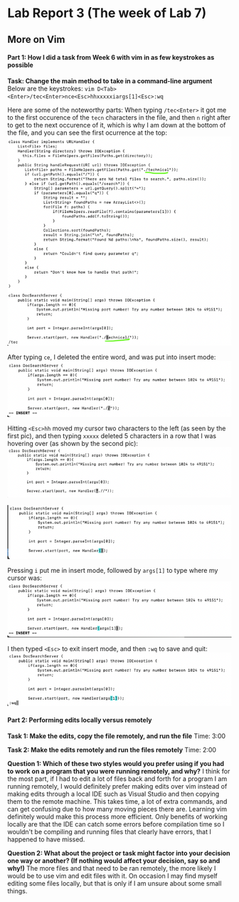 # Lab Report 3 (The week of Lab 7)
## More on Vim

#### Part 1: How I did a task from Week 6 with vim in as few keystrokes as possible
**Task: Change the main method to take in a command-line argument**
Below are the keystrokes:
`vim D<Tab><Enter>/tec<Enter>nce<Esc>hhxxxxxiargs[1]<Esc>:wq`

Here are some of the noteworthy parts:
When typing `/tec<Enter>` it got me to the first occurence of the `tecn` characters in the file, and then `n` right after to get to the next occurence of it, which is why I am down at the bottom of the file, and you can see the first ocurrence at the top:
![Image](/Images/tec%3Center%3Eexample.png)

After typing `ce`, I deleted the entire word, and was put into insert mode:
![Image](/Images/deleted-technical.png)

Hitting `<Esc>hh` moved my cursor two characters to the left (as seen by the first pic), and then typing `xxxxx` deleted 5 characters in a row that I was hovering over (as shown by the second pic):
![Image](/Images/hh-cursor-left.png)

![Image](/Images/xxxxx.png)

Pressing `i` put me in insert mode, followed by `args[1]` to type where my cursor was:
![Image](/Images/args%5B1%5D.png)

I then typed `<Esc>` to exit insert mode, and then `:wq` to save and quit:
![Image](/Images/save-and-quit.png)

#### Part 2: Performing edits locally versus remotely
**Task 1: Make the edits, copy the file remotely, and run the file**
Time: 3:00

**Task 2: Make the edits remotely and run the files remotely**
Time: 2:00

**Question 1: Which of these two styles would you prefer using if you had to work on a program that you were running remotely, and why?**
I think for the most part, if I had to edit a lot of files back and forth for a program I am running remotely, I would definitely prefer making edits over vim instead of making edits through a local IDE such as Visual Studio and then copying them to the remote machine. This takes time, a lot of extra commands, and can get confusing due to how many moving pieces there are. Learning vim definitely would make this process more efficient. Only benefits of working locally are that the IDE can catch some errors before compilation time so I wouldn't be compiling and running files that clearly have errors, that I happened to have missed.

**Question 2: What about the project or task might factor into your decision one way or another? (If nothing would affect your decision, say so and why!)**
The more files and that need to be ran remotely, the more likely I would be to use vim and edit files with it. On occasion I may find myself editing some files locally, but that is only if I am unsure about some small things. 